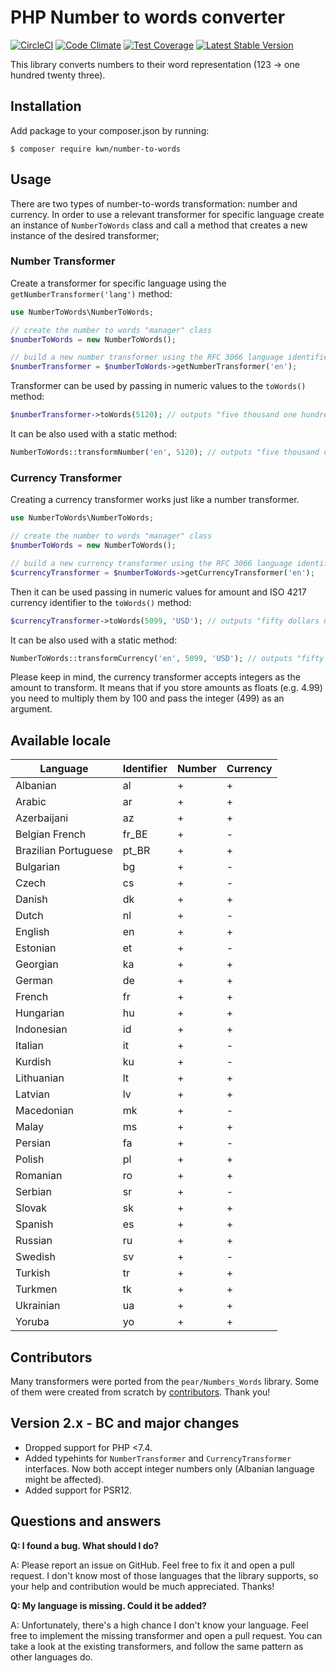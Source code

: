 # PHP Number to words converter

[![CircleCI](https://dl.circleci.com/status-badge/img/gh/kwn/number-to-words/tree/master.svg?style=shield)](https://dl.circleci.com/status-badge/redirect/gh/kwn/number-to-words/tree/master)
[![Code Climate](https://codeclimate.com/github/kwn/number-to-words/badges/gpa.svg)](https://codeclimate.com/github/kwn/number-to-words)
[![Test Coverage](https://codeclimate.com/github/kwn/number-to-words/badges/coverage.svg)](https://codeclimate.com/github/kwn/number-to-words/coverage)
[![Latest Stable Version](https://poser.pugx.org/kwn/number-to-words/v/stable)](https://packagist.org/packages/kwn/number-to-words)

This library converts numbers to their word representation (123 -> one hundred twenty three).

## Installation

Add package to your composer.json by running:

```
$ composer require kwn/number-to-words
```

## Usage

There are two types of number-to-words transformation: number and currency. In order to use a relevant transformer for specific language create an instance of `NumberToWords` class and call a method that creates a new instance of the desired transformer;

### Number Transformer

Create a transformer for specific language using the `getNumberTransformer('lang')` method:

```php
use NumberToWords\NumberToWords;

// create the number to words "manager" class
$numberToWords = new NumberToWords();

// build a new number transformer using the RFC 3066 language identifier
$numberTransformer = $numberToWords->getNumberTransformer('en');
```

Transformer can be used by passing in numeric values to the `toWords()` method:

```php
$numberTransformer->toWords(5120); // outputs "five thousand one hundred twenty"
```

It can be also used with a static method:

```php
NumberToWords::transformNumber('en', 5120); // outputs "five thousand one hundred twenty"
```

### Currency Transformer

Creating a currency transformer works just like a number transformer.

```php
use NumberToWords\NumberToWords;

// create the number to words "manager" class
$numberToWords = new NumberToWords();

// build a new currency transformer using the RFC 3066 language identifier
$currencyTransformer = $numberToWords->getCurrencyTransformer('en');
```

Then it can be used passing in numeric values for amount and ISO 4217 currency identifier to the `toWords()` method:

```php
$currencyTransformer->toWords(5099, 'USD'); // outputs "fifty dollars ninety nine cents"
```

It can be also used with a static method:

```php
NumberToWords::transformCurrency('en', 5099, 'USD'); // outputs "fifty dollars ninety nine cents"
```

Please keep in mind, the currency transformer accepts integers as the amount to transform. It means that if you store amounts as floats (e.g. 4.99) you need to multiply them by 100 and pass the integer (499) as an argument.

## Available locale

| Language             | Identifier | Number | Currency |
|----------------------|------------| ------ |----------|
| Albanian             | al         | +      | +        |
| Arabic               | ar         | +      | +        |
| Azerbaijani          | az         | +      | +        |
| Belgian French       | fr_BE      | +      | -        |
| Brazilian Portuguese | pt_BR      | +      | +        |
| Bulgarian            | bg         | +      | -        |
| Czech                | cs         | +      | -        |
| Danish               | dk         | +      | +        |
| Dutch                | nl         | +      | -        |
| English              | en         | +      | +        |
| Estonian             | et         | +      | -        |
| Georgian             | ka         | +      | +        |
| German               | de         | +      | +        |
| French               | fr         | +      | +        |
| Hungarian            | hu         | +      | +        |
| Indonesian           | id         | +      | +        |
| Italian              | it         | +      | -        |
| Kurdish              | ku         | +      | -        |
| Lithuanian           | lt         | +      | +        |
| Latvian              | lv         | +      | +        |
| Macedonian           | mk         | +      | -        |
| Malay                | ms         | +      | +        |
| Persian              | fa         | +      | -        |
| Polish               | pl         | +      | +        |
| Romanian             | ro         | +      | +        |
| Serbian              | sr         | +      | -        |
| Slovak               | sk         | +      | +        |
| Spanish              | es         | +      | +        |
| Russian              | ru         | +      | +        |
| Swedish              | sv         | +      | -        |
| Turkish              | tr         | +      | +        |
| Turkmen              | tk         | +      | +        |
| Ukrainian            | ua         | +      | +        |
| Yoruba               | yo         | +      | +        |

## Contributors

Many transformers were ported from the `pear/Numbers_Words` library. Some of them were created from scratch by [contributors](https://github.com/kwn/number-to-words/graphs/contributors). Thank you!

## Version 2.x - BC and major changes

- Dropped support for PHP <7.4.
- Added typehints for `NumberTransformer` and `CurrencyTransformer` interfaces. Now both accept integer numbers only (Albanian language might be affected).
- Added support for PSR12.

## Questions and answers

**Q: I found a bug. What should I do?**

A: Please report an issue on GitHub. Feel free to fix it and open a pull request. I don't know most of those languages that the library supports, so your help and contribution would be much appreciated. Thanks!

**Q: My language is missing. Could it be added?**

A: Unfortunately, there's a high chance I don't know your language. Feel free to implement the missing transformer and open a pull request. You can take a look at the existing transformers, and follow the same pattern as other languages do.
